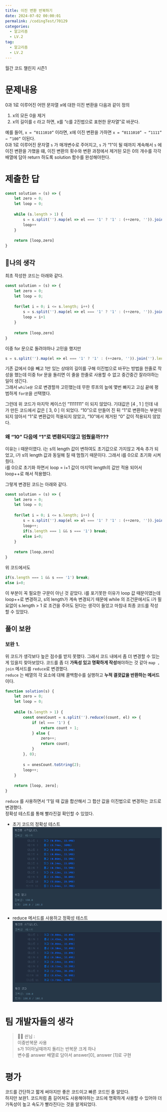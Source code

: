 ```yaml
---
title: 이진 변환 반복하기
date: 2024-07-02 00:00:01
permalink: /codingTest/70129
categories:
  - 알고리즘
  - LV.2
tag:
  - 알고리즘
  - LV.2
---
```


월간 코드 챌린지 시즌1

# 문제내용
0과 1로 이루어진 어떤 문자열 x에 대한 이진 변환을 다음과 같이 정의

1. x의 모든 0을 제거
2. x의 길이를 c 라고 하면, x를 “c를 2진법으로 표현한 문자열”로 바꾼다.

예를 들어, `x = “0111010”` 이라면, x에 이진 변환을 가하면 `x = “0111010” → “1111” → “100”` 이된다.<br/>
0과 1로 이루어진 문자열 `s` 가 매개변수로 주어지고, `s` 가 “1”이 될 때까지 계속해서 `s` 에 이진 변환을 가했을 떄, 
이진 변환의 횟수와 변환 과정에서 제거된 모든 0의 개수를 각각 배열에 담아 return 하도록 solution 함수를 완성해야한다.

# 제출한 답
```javascript
const solution = (s) => {
    let zero = 0;
    let loop = 0;

    while (s.length > 1) {
        s = s.split('').map(el => el === '1' ? '1' : (++zero, '')).join('').length.toString(2)
        loop++
    }

    return [loop,zero]
}
```

## 🚩나의 생각
최초 작성한 코드는 아래와 같다.<br/>

```javascript
const solution = (s) => {
    let zero = 0;
    let loop = 0;

    for(let i = 0; i <= s.length; i++) {
        s = s.split('').map(el => el === '1' ? '1' : (++zero, '')).join('').length.toString(2)
        loop = i+1
    }

    return [loop,zero]
}
```

이중 for 문으로 돌려야하나 고민을 했지만<br/>

```javascript
s = s.split('').map(el => el === '1' ? '1' : (++zero, '')).join('').length.toString(2)
```

기존 값에서 0을 빼고 1만 있는 상태의 길이를 구해 이진법으로 바꾸는 방법을 한줄로 작성을 했는데 이중 for 문을 돌리면 이 줄을 한줄로 사용할 수 없고 중간중간 잘라야하는 일이 생긴다.<br/>
그래서 `while문` 으로 변경할까 고민했는데 무한 루프의 늪에 몇번 빠지고 고심 끝에 평범하게 `for문`을 선택했다.

그런데 위 코드가 마지막 케이스인 “1111111” 이 되지 않았다. 기대값은 [4 , 1 ] 인데 내가 만든 코드에서 값은 [ 3, 0 ] 이 되었다. 
“10”으로 만들어 진 뒤 “1”로 변환하는 부분이 되지 않아서 “1”로 변환값이 적용되지 않았고, “10”에서 제거된 “0” 값이 적용되지 않았다.

### 왜 “10” 다음에 “1”로 변환되지않고 멈췄을까???
이유는 i 때문이였다. i는 s의 length 값이 변하여도 초기값으로 가지않고 계속 추가 되었고, i가 s의 length 값과 동일해 질 때 멈췄기 때문이다. 그래서 i를 0으로 초기화 시켜줬다.<br/>
i를 0으로 초기화 하면서 loop = i+1 값이 마지막 length의 값만 적용 되어서 loop++로 해서 적용했다.

그렇게 변경된 코드는 아래와 같다.<br/>

```javascript
const solution = (s) => {
    let zero = 0;
    let loop = 0;

    for(let i = 0; i <= s.length; i++) {
        s = s.split('').map(el => el === '1' ? '1' : (++zero, '')).join('').length.toString(2)
        loop++;
        if(s.length === 1 && s === '1') break;
        else i=0;
    }

    return [loop,zero]
}
```

위 코드에서도<br/>

```javascript
if(s.length === 1 && s === '1') break;
else i=0;
```

이 부분이 꼭 필요한 구문이 아닌 것 같았다. i를 포기못한 이유가 loop 값 때문이였는데 loop++로 변경하고, 
s의 length가 계속 변경되기 때문에 while 의 조건문에서도 i가 필요없이 s.length > 1 로 조건을 주어도 된다는 생각이 들었고 마침내 최종 코드를 작성할 수 있었다.

## 풀이 보완
### 보완 1.
위 코드가 생각보다 높은 점수를 받지 못했다. 그래서 코드 내에서 좀 더 변경할 수 있는게 있을지 찾아보았다. 
코드를 좀 더 **가독성 있고 명확하게 작성**해야하는 것 같아 `map , join` 메서드를 `reduce`로 변경했다.<br/>
`reduce` 는 배열의 각 요소에 대해 콜백함수를 실행하고 **누적 결괏값을 반환하는 메서드**이다.<br/>

```javascript
function solution(s) {
    let zero = 0;
    let loop = 0;

    while (s.length > 1) {
        const onesCount = s.split('').reduce((count, el) => {
            if (el === '1') {
                return count + 1;
            } else {
                zero++;
                return count;
            }
        }, 0);

        s = onesCount.toString(2);
        loop++;
    }

    return [loop, zero];
}
```

`reduce` 를 사용하면서 ‘1’일 때 값을 합산해서 그 합산 값을 이진법으로 변경하는 코드로 변경했다.<br/>
정확성 테스트를 통해 빨라진걸 확인할 수 있었다.

- 초기 코드의 정확성 테스트
  ![](/assets/images/codingtest/coding_test_5_1.png)

- reduce 메서드를 사용하고 정확성 테스트
  ![](/assets/images/codingtest/coding_test_5_2.png)



# 팀 개발자들의 생각

> 👩‍💻 쉰님 :<br/>
이중반복문 사용<br/>
s가 1이아닐때까지 돌리는 반복문 크게 하나<br/>
변수를 answer 배열로 담아서 answer[0], answer [1]로 구현

# 평가
코드를 간단하고 짧게 써야지만 좋은 코드이고 빠른 코드인 줄 알았다.<br/>
하지만 보완1. 코드처럼 좀 길어져도 사용해야하는 코드에 명확하게 사용할 수 있어야 더 가독성이 높고 속도가 빨라진다는 것을 알게되었다.
